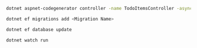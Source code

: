 ```bash
dotnet aspnet-codegenerator controller -name TodoItemsController -async -api -m TodoItem -dc TodoContext -outDir Controllers
```
```bash
dotnet ef migrations add <Migration Name>
```

```bash
dotnet ef database update
```

```bash
dotnet watch run
```